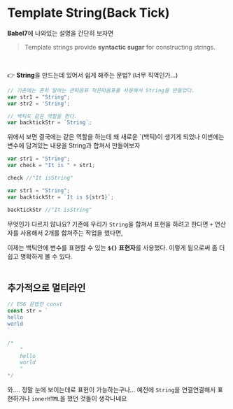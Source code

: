# Template String(Back Tick)

**Babel7**에 나와있는 설명을 간단히 보자면
<br/>

> Template strings provide **syntactic sugar** for constructing strings.
<br/>

:point_right: **String**을 만드는데 있어서 쉽게 해주는 문법? (너무 직역인가...)
<br/>

```js
// 기존에는 흔히 말하는 큰따옴표 작은따옴표를 사용해서 String을 만들었다. 
var str1 = "String";
var str2 = 'String';
```

```js
// 백틱도 같은 역할을 한다.
var backtickStr = `String`;
```

위에서 보면 결국에는 같은 역할을 하는데 왜 새로운 `(백틱)이 생기게 되었나
이번에는 변수에 담겨있는 내용을 String과 합쳐서 만들어보자
<br/>

```js
var str1 = "String";
var check = "It is " + str1;

check //"It isString"
```

```js
var str1 = "String";
var backtickStr = `It is ${str1}`;

backtickStr //"It isString"
```

무엇인가 다르지 않나요? 기존에 우리가 `String`을 합쳐서 표현을 하려고 한다면 `+` 연산자를 사용해서 2개를 합쳐주는 작업을 했다면,
<br/>

이제는 백틱안에 변수를 표현할 수 있는 **`${}` 표현자**를 사용했다. 이렇게 됨으로써 좀 더 쉽고 명확하게 볼 수 있다.
<br/>
<br/>

## 추가적으로 멀티라인

```js
// ES6 문법인 const
const str = `
hello
world
`

/*
    "
    hello
    world
    "
*/
```

와.... 정말 눈에 보이는데로 표현이 가능하는구나... 예전에 `String`을 연결연결해서 표현하거나 `innerHTML`을 했던 것들이 생각나네요